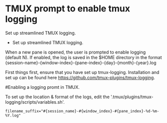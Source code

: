 # TMUX prompt to enable tmux logging

Set up streamlined TMUX logging.

- Set up streamlined TMUX logging.

When a new pane is opened, the user is prompted to enable logging (default N). If enabled, the log is saved in the $HOME directory in the format {session-name}-{window-index}-{pane-index}-{day}-{month}-{year}.log

First things first, ensure that you have set up tmux-logging. Installation and set up can be found here https://github.com/tmux-plugins/tmux-logging.

#Enabling a logging promt in TMUX.

To set up the location & format of the logs, edit the '.tmux/plugins/tmux-logging/scripts/variables.sh'.

```filename_suffix="#{session_name}-#{window_index}-#{pane_index}-%d-%m-%Y.log"```
